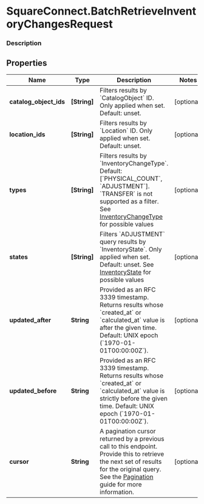 # SquareConnect.BatchRetrieveInventoryChangesRequest

### Description



## Properties
Name | Type | Description | Notes
------------ | ------------- | ------------- | -------------
**catalog_object_ids** | **[String]** | Filters results by &#x60;CatalogObject&#x60; ID. Only applied when set. Default: unset. | [optional] 
**location_ids** | **[String]** | Filters results by &#x60;Location&#x60; ID. Only applied when set. Default: unset. | [optional] 
**types** | **[String]** | Filters results by &#x60;InventoryChangeType&#x60;. Default: [&#x60;PHYSICAL_COUNT&#x60;, &#x60;ADJUSTMENT&#x60;]. &#x60;TRANSFER&#x60; is not supported as a filter. See [InventoryChangeType](#type-inventorychangetype) for possible values | [optional] 
**states** | **[String]** | Filters &#x60;ADJUSTMENT&#x60; query results by &#x60;InventoryState&#x60;. Only applied when set. Default: unset. See [InventoryState](#type-inventorystate) for possible values | [optional] 
**updated_after** | **String** | Provided as an RFC 3339 timestamp. Returns results whose &#x60;created_at&#x60; or &#x60;calculated_at&#x60; value is after the given time. Default: UNIX epoch (&#x60;1970-01-01T00:00:00Z&#x60;). | [optional] 
**updated_before** | **String** | Provided as an RFC 3339 timestamp. Returns results whose &#x60;created_at&#x60; or &#x60;calculated_at&#x60; value is strictly before the given time. Default: UNIX epoch (&#x60;1970-01-01T00:00:00Z&#x60;). | [optional] 
**cursor** | **String** | A pagination cursor returned by a previous call to this endpoint. Provide this to retrieve the next set of results for the original query.  See the [Pagination](https://developer.squareup.com/docs/docs/working-with-apis/pagination) guide for more information. | [optional] 


